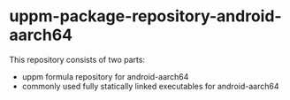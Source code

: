 # uppm-package-repository-android-aarch64

This repository consists of two parts:

- uppm formula repository for android-aarch64
- commonly used fully statically linked executables for android-aarch64
